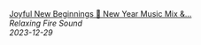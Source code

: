 <!--2024-01-14 01:04:00-->
<div class="yb">
  <a class="nodecor" href="/posts.html?relaks/joyful_new_beginnings_new_year_music_mix_fireside_ambiance_beautiful_instrumentals_for_2024">
    <img class="preview" data-videoid="8NEW2TH9T1Y" src="https://i.ytimg.com/vi/8NEW2TH9T1Y/hqdefault.jpg" align="middle" alt="">
  </a>
  <div class="inlbl text">
    <a class="nodecor" href="/posts.html?relaks/joyful_new_beginnings_new_year_music_mix_fireside_ambiance_beautiful_instrumentals_for_2024">Joyful New Beginnings 🎉 New Year Music Mix &...</a><br>
    <i class="smaller2">Relaxing Fire Sound</i><br>
    <i class="smaller3">2023-12-29</i>
  </div>
</div>
